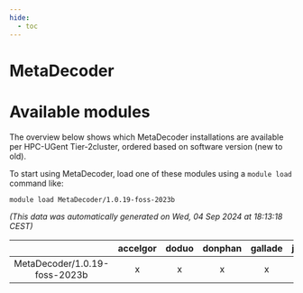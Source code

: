 ```yaml
---
hide:
  - toc
---
```


MetaDecoder
===========

# Available modules


The overview below shows which MetaDecoder installations are available per HPC-UGent Tier-2cluster, ordered based on software version (new to old).

To start using MetaDecoder, load one of these modules using a `module load` command like:

```shell
module load MetaDecoder/1.0.19-foss-2023b
```

*(This data was automatically generated on Wed, 04 Sep 2024 at 18:13:18 CEST)*  

| |accelgor|doduo|donphan|gallade|joltik|shinx|skitty|
| :---: | :---: | :---: | :---: | :---: | :---: | :---: | :---: |
|MetaDecoder/1.0.19-foss-2023b|x|x|x|x|x|-|x|
